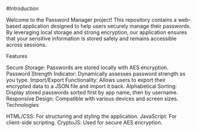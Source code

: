 #Introduction

Welcome to the Password Manager project! This repository contains a web-based application designed to help users securely manage their passwords. By leveraging local storage and strong encryption, our application ensures that your sensitive information is stored safely and remains accessible across sessions.

Features

Secure Storage: Passwords are stored locally with AES encryption.
Password Strength Indicator: Dynamically assesses password strength as you type.
Import/Export Functionality: Allows users to export their encrypted data to a JSON file and import it back.
Alphabetical Sorting: Display stored passwords sorted first by app name, then by username.
Responsive Design: Compatible with various devices and screen sizes.
Technologies

HTML/CSS: For structuring and styling the application.
JavaScript: For client-side scripting.
CryptoJS: Used for secure AES encryption.
